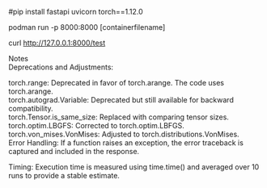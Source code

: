 #pip install fastapi uvicorn torch==1.12.0

podman run -p 8000:8000 [containerfilename]

curl http://127.0.0.1:8000/test

Notes  
Deprecations and Adjustments:  
  
torch.range: Deprecated in favor of torch.arange. The code uses torch.arange.  
torch.autograd.Variable: Deprecated but still available for backward compatibility.  
torch.Tensor.is_same_size: Replaced with comparing tensor sizes.  
torch.optim.LBGFS: Corrected to torch.optim.LBFGS.  
torch.von_mises.VonMises: Adjusted to torch.distributions.VonMises.  
Error Handling: If a function raises an exception, the error traceback is captured and included in the response.  
  
Timing: Execution time is measured using time.time() and averaged over 10 runs to provide a stable estimate.  
